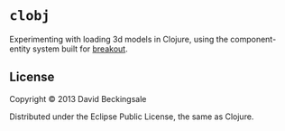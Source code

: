 # `clobj`

Experimenting with loading 3d models in Clojure, using the component-entity
system built for [breakout](https://github.com/davidbeckingsale/breakout.clj).

## License

Copyright © 2013 David Beckingsale

Distributed under the Eclipse Public License, the same as Clojure.

